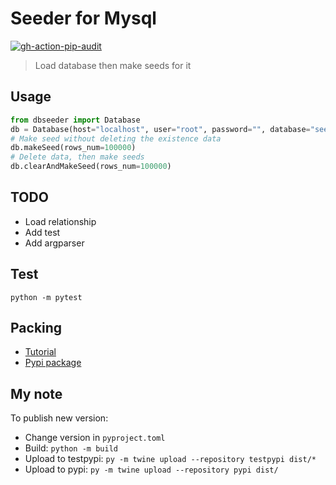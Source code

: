 # Seeder for Mysql
[![gh-action-pip-audit](https://github.com/conlacda/auto-seeder/actions/workflows/gh-action-pip-audit.yml/badge.svg)](https://github.com/conlacda/auto-seeder/actions/workflows/gh-action-pip-audit.yml)

> Load database then make seeds for it

## Usage
```python
from dbseeder import Database
db = Database(host="localhost", user="root", password="", database="seed")
# Make seed without deleting the existence data
db.makeSeed(rows_num=100000)
# Delete data, then make seeds
db.clearAndMakeSeed(rows_num=100000)
```

## TODO
* Load relationship
* Add test
* Add argparser

## Test

```shell
python -m pytest
```

## Packing
* [Tutorial](https://packaging.python.org/en/latest/tutorials/packaging-projects/)
* [Pypi package](https://pypi.org/project/dbseeder/)

## My note
To publish new version:
* Change version in `pyproject.toml`
* Build: `python -m build`
* Upload to testpypi: `py -m twine upload --repository testpypi dist/*`
* Upload to pypi: `py -m twine upload --repository pypi dist/`